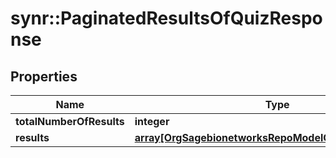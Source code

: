 # synr::PaginatedResultsOfQuizResponse


## Properties
Name | Type | Description | Notes
------------ | ------------- | ------------- | -------------
**totalNumberOfResults** | **integer** |  | [optional] 
**results** | [**array[OrgSagebionetworksRepoModelQuizQuizResponse]**](org.sagebionetworks.repo.model.quiz.QuizResponse.md) |  | [optional] 


